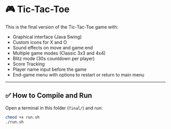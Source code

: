 # 🎮 Tic-Tac-Toe

This is the final version of the Tic-Tac-Toe game with:
- Graphical interface (Java Swing)
- Custom icons for X and O
- Sound effects on move and game end
- Multiple game modes (Classic 3x3 and 4x4)
- Blitz mode (30s countdown per player)
- Score Tracking
- Player name input before the game
- End-game menu with options to restart or return to main menu

---

## ✅ How to Compile and Run

Open a terminal in this folder (`final/`) and run:

```bash
chmod +x run.sh
./run.sh
